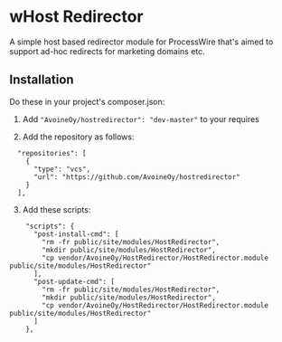 wHost Redirector
===============

A simple host based redirector module for ProcessWire that's aimed to support ad-hoc redirects for marketing domains etc.

Installation
------------

Do these in your project's composer.json:

1) Add `"AvoineOy/hostredirector": "dev-master"` to your requires

2) Add the repository as follows:

```
  "repositories": [
    {
      "type": "vcs",
      "url": "https://github.com/AvoineOy/hostredirector"
    }
  ],
```

3) Add these scripts:
```
    "scripts": {
      "post-install-cmd": [
        "rm -fr public/site/modules/HostRedirector",
        "mkdir public/site/modules/HostRedirector",
        "cp vendor/AvoineOy/HostRedirector/HostRedirector.module public/site/modules/HostRedirector"
      ],
      "post-update-cmd": [
        "rm -fr public/site/modules/HostRedirector",
        "mkdir public/site/modules/HostRedirector",
        "cp vendor/AvoineOy/HostRedirector/HostRedirector.module public/site/modules/HostRedirector"
      ]
    },
```
